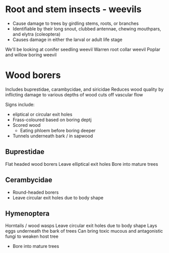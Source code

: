 # Root and stem insects - weevils
- Cause damage to trees by girdling stems, roots, or branches
- Identifiable by their long snout, clubbed antennae, chewing mouthpars, and elytra (coleoptera)
- Causes damage in either the larval or adult life stage

We'll be looking at conifer seedling weevil
Warren root collar weevil
Poplar and willow boring weevil



# Wood borers
Includes buprestidae, carambycidae, and siricidae
Reduces wood quality by inflicting damage to various depths of wood cuts off vascular flow


Signs include:
- eliptical or circular exit holes
- Frass-coloured based on boring deptj
- Scored wood
	- Eating phloem before boring deeper
- Tunnels underneath bark / in sapwood

## Buprestidae
Flat headed wood borers
Leave elliptical exit holes
Bore into mature trees


## Cerambycidae
- Round-headed borers
- Leave circular exit holes due to body shape

## Hymenoptera
Horntails / wood wasps
Leave circular exit holes due to body shape
Lays eggs underneath the bark of trees
Can bring toxic mucous and antagonistic fungi to weaken host tree
- Bore into mature trees